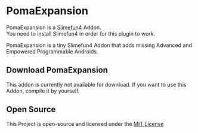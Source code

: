 # PomaExpansion
PomaExpansion is a [Slimefun4](https://github.com/TheBusyBiscuit/Slimefun4/) Addon.<br>
You need to install Slimefun4 in order for this plugin to work.

PomaExpansion is a tiny Slimefun4 Addon that adds missing Advanced and Empowered Programmable Androids.<br>

## Download PomaExpansion
This addon is currently not available for download. If you want to use this Addon, compile it by yourself.

## Open Source
This Project is open-source and licensed under the [MIT License](https://github.com/TheOld-Crafters/PomaExpansion/blob/master/LICENSE)
